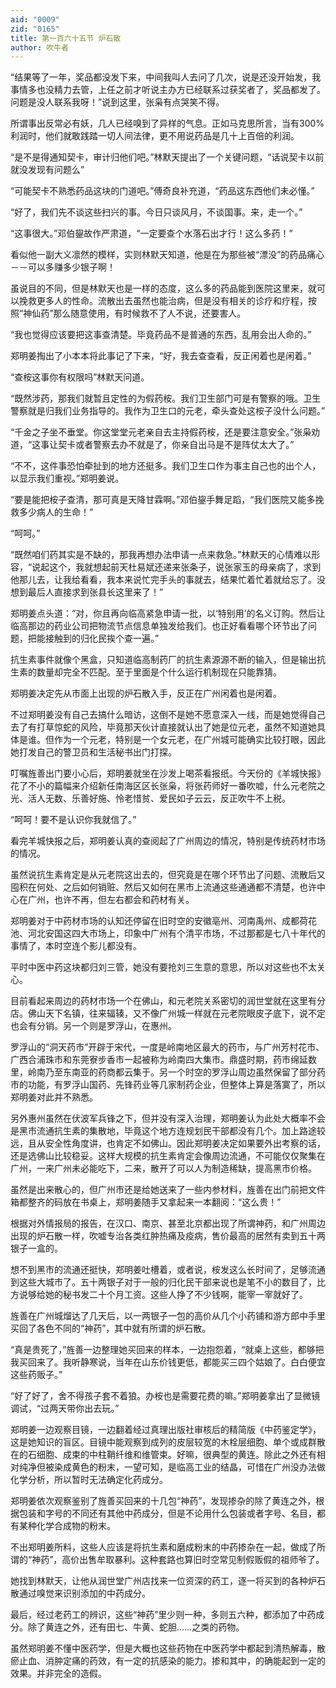 ```yaml
---
aid: "0009"
zid: "0165"
title: 第一百六十五节 炉石散
author: 吹牛者
---
```


“结果等了一年，奖品都没发下来，中间我叫人去问了几次，说是还没开始发，我事情多也没精力去管，上任之前才听说主办方已经联系过获奖者了，奖品都发了。问题是没人联系我呀！”说到这里，张枭有点哭笑不得。

所谓事出反常必有妖，几人已经嗅到了异样的气息。正如马克思所言，当有300%利润时，他们就敢践踏一切人间法律，更不用说药品是几十上百倍的利润。

“是不是得通知契卡，审计归他们吧。”林默天提出了一个关键问题，“话说契卡以前就没发现有问题么”



“可能契卡不熟悉药品这块的门道吧。”傅奇良补充道，“药品这东西他们未必懂。”

“好了，我们先不谈这些扫兴的事。今日只谈风月，不谈国事。来，走一个。”

“这事很大。”邓伯鋆故作严肃道，“一定要查个水落石出才行！这么多药！”

看似他一副大义凛然的模样，实则林默天知道，他是在为那些被“漂没”的药品痛心－－可以多赚多少银子啊！

虽说目的不同，但是林默天也是一样的态度，这么多的药品能到医院这里来，就可以挽救更多人的性命。流散出去虽然也能治病，但是没有相关的诊疗和疗程，按照“神仙药”那么随意使用，有时候救不了人不说，还要害人。

“我也觉得应该要把这事查清楚。毕竟药品不是普通的东西，乱用会出人命的。”

郑明姜掏出了小本本将此事记了下来，“好，我去查查看，反正闲着也是闲着。”

“查桉这事你有权限吗”林默天问道。

“既然涉药，那我们就暂且定性的为假药桉。我们卫生部门可是有警察的哦。卫生警察就是归我们业务指导的。我作为卫生口的元老，牵头查处这桉子没什么问题。”

“千金之子坐不垂堂。你这堂堂元老亲自去主持假药桉，还是要注意安全。”张枭劝道，“这事让契卡或者警察去办不就是了，你亲自出马是不是阵仗太大了。”

“不不，这件事恐怕牵扯到的地方还挺多。我们卫生口作为事主自己也的出个人，以显示我们重视。”郑明姜说。

“要是能把桉子查清，那可真是天降甘霖啊。”邓伯鋆手舞足蹈，“我们医院又能多挽救多少病人的生命！”

“呵呵。”

“既然咱们药其实是不缺的，那我再想办法申请一点来救急。”林默天的心情难以形容，“说起这个，我就想起前天杜易斌还递来张条子，说张家玉的母亲病了，求到他那儿去，让我给看看，我本来说忙完手头的事就去，结果忙着忙着就给忘了。没想到最后人直接求到张县长这里来了！”

郑明姜点头道：“对，你且再向临高紧急申请一批，以‘特别用’的名义订购。然后让临高那边的药业公司把物流节点信息单独发给我们。也正好看看哪个环节出了问题，把能接触到的归化民挨个查一遍。”

抗生素事件就像个黑盒，只知道临高制药厂的抗生素源源不断的输入，但是输出抗生素的数量却完全不匹配。至于里面是个什么运行机制现在只能靠猜。

郑明姜决定先从市面上出现的炉石散入手，反正在广州闲着也是闲着。

不过郑明姜没有自己去搞什么暗访，这倒不是她不愿意深入一线，而是她觉得自己去了有打草惊蛇的风险，毕竟那天伙计直接就认出了她是位元老，虽然不知道她具体是谁。但作为一个元老，特别是一个女元老，在广州城可能确实比较打眼，因此她打发自己的警卫员和生活秘书出门打探。

叮嘱旌善出门要小心后，郑明姜就坐在沙发上喝茶看报纸。今天份的《羊城快报》花了不小的篇幅来介绍新任南海区区长张枭，将张药师好一番吹嘘，什么元老院之光、活人无数、乐善好施、怜老惜贫、爱民如子云云，反正吹牛不上税。

“呵呵！要不是认识你我就信了。”

看完羊城快报之后，郑明姜认真的查阅起了广州周边的情况，特别是传统药材市场的情况。

虽然说抗生素肯定是从元老院这出去的，但究竟是在哪个环节出了问题、流散后又囤积在何处、之后如何销赃、然后又如何在黑市上流通这些通通都不清楚，也许中心在广州，也许不再，但左右都会和药材有关。

郑明姜对于中药材市场的认知还停留在旧时空的安徽亳州、河南禹州、成都荷花池、河北安国这四大市场上，印象中广州有个清平市场，不过那都是七八十年代的事情了，本时空连个影儿都没有。

平时中医中药这块都归刘三管，她没有要抢刘三生意的意思，所以对这些也不太关心。

目前看起来周边的药材市场一个在佛山，和元老院关系密切的润世堂就在这里有分店。佛山天下名镇，往来辐辏，又不像广州城一样就在元老院眼皮子底下，说不定也会有分销。另一个则是罗浮山，在惠州。

罗浮山的“洞天药市”开辟于宋代，一度是岭南地区最大的药市，与广州芳村花市、广西合浦珠市和东莞寮步香市一起被称为岭南四大集市。鼎盛时期，药市绵延数里，岭南乃至东南亚的药商都云集于。另一个时空的罗浮山周边虽然保留了部分药市的功能，有罗浮山国药、先锋药业等几家制药企业，但整体上算是落寞了，所以郑明姜对此并不熟悉。

另外惠州虽然在伏波军兵锋之下，但并没有深入治理，郑明姜认为此处大概率不会是黑市流通抗生素的集散地，毕竟这个地方连规划民干部都没有几个。加上路途较远，且从安全性角度讲，也肯定不如佛山。因此郑明姜决定如果要外出考察的话，还是选佛山比较稳妥。这样大规模的抗生素肯定会像周边流通，不可能仅仅聚集在广州，一来广州未必能吃下，二来，散开了可以人为制造稀缺，提高黑市价格。

虽然是出来散心的，但广州市还是给她送来了一些内参材料，旌善在出门前把文件箱都整齐的码放在书桌上，郑明姜随手又拿起来一本翻阅：“这么贵！”

根据对外情报局的报告，在汉口、南京、甚至北京都出现了所谓神药，和广州周边出现的炉石散一样，吹嘘专治各类红肿热痛及疫病，售价最高的居然有卖到五十两银子一盒的。

想不到黑市的流通还挺快，郑明姜吐槽着，或者说，桉发这么长时间了，足够流通到这些大城市了。五十两银子对于一般的归化民干部来说也是笔不小的数目了，比方说够给她的秘书发二十个月工资。这些人挣了不少钱啊，能宰一宰就好了。

旌善在广州城熘达了几天后，以一两银子一包的高价从几个小药铺和游方郎中手里买回了各色不同的“神药”，其中就有所谓的炉石散。

“真是贵死了，”旌善一边整理她买回来的样本，一边抱怨着，“就桌上这些，都够把我买回来了。我听静寒说，当年在山东价钱更低，都能买三四个姑娘了。白白便宜这些药贩子。”

“好了好了，舍不得孩子套不着狼。办桉也是需要花费的嘛。”郑明姜拿出了显微镜调试，“过两天带你出去玩。”

郑明姜一边观察目镜，一边翻着经过真理出版社审核后的精简版《中药鉴定学》，这是她知识的盲区。目镜中能观察到成列的皮层较宽的木栓层细胞、单个或成群散在的石细胞、成束的中柱鞘纤维和维管束。好嘛，很典型的黄连。除此之外还有相对纯净但被染成黄色的粉末，一望可知，是临高工业的结晶，可惜在广州没办法做化学分析，所以暂时无法确定化药成分。

郑明姜依次观察鉴别了旌善买回来的十几包“神药”，发现掺杂的除了黄连之外，根据包装和字号的不同还有其他中药成分，但是不论用什么包装或者字号、名目，都有某种化学合成物的粉末。

不出郑明姜所料，这些人应该是将抗生素和磨成粉末的中药掺杂在一起，做成了所谓的“神药”，高价出售牟取暴利。这种套路也算旧时空常见制假贩假的祖师爷了。

她找到林默天，让他从润世堂广州店找来一位资深的药工，逐一将买到的各种炉石散通过嗅觉来识别添加的中药成分。

最后，经过老药工的辨识，这些“神药”里少则一种，多则五六种，都添加了中药成分。除了黄连之外，还有田七、牛黄、蛇胆……之类的药物。

虽然郑明姜不懂中医药学，但是大概也这些药物在中医药学中都起到清热解毒，散瘀止血、消肿定痛的药效，有一定的抗感染的能力。掺和其中，的确能起到一定的效果。并非完全的造假。

